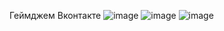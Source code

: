 Геймджем Вконтакте
![image](https://user-images.githubusercontent.com/97594334/235079923-5ede1d4f-4bb9-493f-9cf4-d921bab0f504.png)
![image](https://user-images.githubusercontent.com/97594334/235080038-2eded156-66a6-471f-8684-9e5f3f1b99b9.png)
![image](https://user-images.githubusercontent.com/97594334/235080148-84580459-d3cb-47d4-aca5-6125de949fe4.png)
